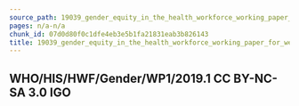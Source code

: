 ```yaml
---
source_path: 19039_gender_equity_in_the_health_workforce_working_paper_for_web_pdf.md
pages: n/a-n/a
chunk_id: 07d0d80f0c1dfe4eb3e5b1fa21831eab3b826143
title: 19039_gender_equity_in_the_health_workforce_working_paper_for_web_pdf
---
```

## WHO/HIS/HWF/Gender/WP1/2019.1 CC BY-NC-SA 3.0 IGO
